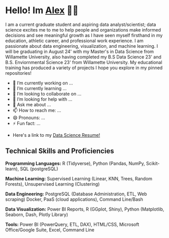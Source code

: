 # Hello! Im [Alex](www.linkedin.com/in/alexweirth) 👋🏼

I am a current graduate student and aspiring data analyst/scientist; data science excites me to me to help people and organizations make informed decisions and see meaningful growth as I have seen myself firsthand in my education, athletic career, and professional work experience. I am passionate about data engineering, visualization, and machine learning. I will be graduating in August 24' with my Master's in Data Science from Willamette University, also having completed my B.S Data Science 23' and B.S. Enviornmental Science 23' from Willamette University. My educational training has produced a variety of projects I hope you explore in my pinned repositories!

- 🔭 I’m currently working on ...
- 🌱 I’m currently learning ...
- 👯 I’m looking to collaborate on ...
- 🤔 I’m looking for help with ...
- 💬 Ask me about ...
- 📫 How to reach me: ...
- 😄 Pronouns: ...
- ⚡ Fun fact: ...

* Here's a link to my [Data Science Resume!]([https://docs.google.com/document/d/1gw_gBMmj1hvEuuvwwN1rY_L9KkJGXKCq/edit?usp=sharing&ouid=109225830212151466913&rtpof=true&sd=true](https://drive.google.com/drive/u/0/home)](https://drive.google.com/file/d/1VA8V7GGS9EwZTRQdZxnaRXnp_9jGzkpJ/view?usp=sharing))


## Technical Skills and Proficiencies

**Programming Languages:** R (Tidyverse), Python (Pandas, NumPy, Scikit-learn), SQL (postgreSQL)

**Machine Learning:** Supervised Learning (Linear, KNN, Trees, Random Forests), Unsupervised Learning (Clustering)

**Data Engineering:** PostgreSQL (Database Administration, ETL, Web scraping) Docker, PaaS (cloud applications), Command Line/Bash

**Data Visualization:** Power BI Reports, R (GGplot, Shiny), Python (Matplotlib, Seaborn, Dash, Plotly Library)

**Tools:** Power BI (PowerQuery, ETL, DAX), HTML/CSS, Microsoft Office/Google Suite, Excel, Command Line

